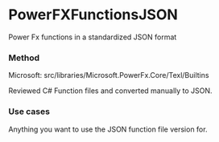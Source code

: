 # PowerFXFunctionsJSON
Power Fx functions in a standardized JSON format

### Method
Microsoft:
src/libraries/Microsoft.PowerFx.Core/Texl/Builtins

Reviewed C# Function files and converted manually to JSON. 

### Use cases
Anything you want to use the JSON function file version for.
